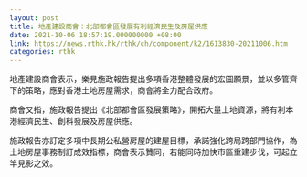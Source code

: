 ```yaml
---
layout: post
title: 地產建設商會：北部都會區發展有利經濟民生及房屋供應
date: 2021-10-06 18:57:19.000000000 +08:00
link: https://news.rthk.hk/rthk/ch/component/k2/1613830-20211006.htm
categories: rthk
---
```


地產建設商會表示，樂見施政報告提出多項香港整體發展的宏圖願景，並以多管齊下的策略，應對香港土地房屋需求，商會將全力配合政府。

商會又指，施政報告提出《北部都會區發展策略》，開拓大量土地資源，將有利本港經濟民生、創科發展及房屋供應。

施政報告亦訂定多項中長期公私營房屋的建屋目標，承諾強化跨局跨部門協作，為土地房屋事務制訂成效指標，商會表示贊同，若能同時加快市區重建步伐，可起立竿見影之效。
